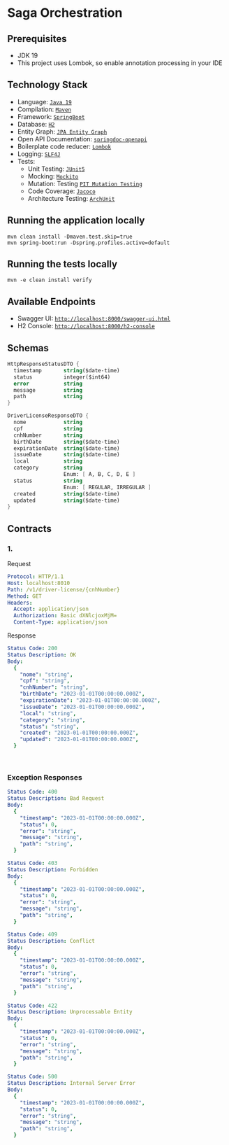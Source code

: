 # Saga Orchestration

## Prerequisites

- JDK 19
- This project uses Lombok, so enable annotation processing in your IDE

## Technology Stack
- Language: [`Java 19`](https://www.java.com/)
- Compilation: [`Maven`](https://maven.apache.org/)
- Framework: [`SpringBoot`](https://spring.io/projects/spring-boot)
- Database: [`H2`](http://h2database.com/)
- Entity Graph: [`JPA Entity Graph`](https://cosium.github.io/making-jpa-great-again/)
- Open API Documentation: [`springdoc-openapi`](https://springdoc.org/)
- Boilerplate code reducer: [`Lombok`](https://projectlombok.org/)
- Logging: [`SLF4J`](https://www.slf4j.org/)
- Tests:
  - Unit Testing: [`JUnit5`](https://junit.org/junit5/docs/current/user-guide/)
  - Mocking: [`Mockito`](https://site.mockito.org/)
  - Mutation: Testing [`PIT Mutation Testing`](https://pitest.org/)
  - Code Coverage: [`Jacoco`](https://www.jacoco.org)
  - Architecture Testing: [`ArchUnit`](https://www.archunit.org/)

## Running the application locally

```shell
mvn clean install -Dmaven.test.skip=true
mvn spring-boot:run -Dspring.profiles.active=default
```

## Running the tests locally

```shell
mvn -e clean install verify
```

## Available Endpoints

- Swagger UI: [`http://localhost:8000/swagger-ui.html`](http://localhost:8000/swagger-ui.html)
- H2 Console: [`http://localhost:8000/h2-console`](http://localhost:8000/h2-console)

## Schemas

```scheme
HttpResponseStatusDTO {
  timestamp       string($date-time)
  status          integer($int64)
  error           string
  message         string
  path            string
}
```

```scheme
DriverLicenseResponseDTO {
  nome            string
  cpf             string
  cnhNumber       string
  birthDate       string($date-time)
  expirationDate  string($date-time)
  issueDate       string($date-time)
  local           string
  category        string
                  Enum: [ A, B, C, D, E ]
  status          string
                  Enum: [ REGULAR, IRREGULAR ]
  created         string($date-time)
  updated         string($date-time)
}
```

## Contracts

### 1. 

Request

```yaml
Protocol: HTTP/1.1
Host: localhost:8010
Path: /v1/driver-license/{cnhNumber}
Method: GET
Headers:
  Accept: application/json
  Authorization: Basic dXNlcjoxMjM=
  Content-Type: application/json
```

Response

```yaml
Status Code: 200
Status Description: OK
Body:
  {
    "nome": "string",
    "cpf": "string",
    "cnhNumber": "string",
    "birthDate": "2023-01-01T00:00:00.000Z",
    "expirationDate": "2023-01-01T00:00:00.000Z",
    "issueDate": "2023-01-01T00:00:00.000Z",
    "local": "string",
    "category": "string",
    "status": "string",
    "created": "2023-01-01T00:00:00.000Z",
    "updated": "2023-01-01T00:00:00.000Z",
  }
```

<br>

### Exception Responses

```yaml
Status Code: 400
Status Description: Bad Request
Body:
  {
    "timestamp": "2023-01-01T00:00:00.000Z",
    "status": 0,
    "error": "string",
    "message": "string",
    "path": "string",
  }
```

```yaml
Status Code: 403
Status Description: Forbidden
Body:
  {
    "timestamp": "2023-01-01T00:00:00.000Z",
    "status": 0,
    "error": "string",
    "message": "string",
    "path": "string",
  }
```

```yaml
Status Code: 409
Status Description: Conflict
Body:
  {
    "timestamp": "2023-01-01T00:00:00.000Z",
    "status": 0,
    "error": "string",
    "message": "string",
    "path": "string",
  }
```

```yaml
Status Code: 422
Status Description: Unprocessable Entity
Body:
  {
    "timestamp": "2023-01-01T00:00:00.000Z",
    "status": 0,
    "error": "string",
    "message": "string",
    "path": "string",
  }
```

```yaml
Status Code: 500
Status Description: Internal Server Error
Body:
  {
    "timestamp": "2023-01-01T00:00:00.000Z",
    "status": 0,
    "error": "string",
    "message": "string",
    "path": "string",
  }
```
